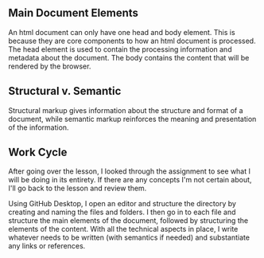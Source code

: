 ## Main Document Elements

An html document can only have one head and body element. This is because they are core components to how an html document is processed. The head element is used to contain the processing information and metadata about the document. The body contains the content that will be rendered by the browser.


## Structural v. Semantic

Structural markup gives information about the structure and format of a document, while semantic markup reinforces the meaning and presentation of the information.

## Work Cycle

After going over the lesson, I looked through the assignment to see what I will
be doing in its entirety. If there are any concepts I'm not certain about, I'll
go back to the lesson and review them.

Using GitHub Desktop, I open an editor and structure the directory by creating and naming the files and folders. I then go in to each file and structure the
main elements of the document, followed by structuring the elements of the  content. With all the technical aspects in place, I write whatever needs to be written (with semantics if needed) and substantiate any links or references.
